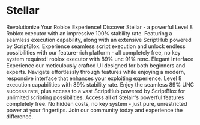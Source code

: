 # Stellar
Revolutionize Your Roblox Experience!
Discover Stellar - a powerful Level 8 Roblox executor with an impressive 100% stability rate. Featuring a seamless execution capability, along with an extensive ScriptHub powered by ScriptBlox. Experience seamless script execution and unlock endless possibilities with our feature-rich platform - all completely free, no key system required! roblox executor with 89% unc 91% renc. Elegant Interface
Experience our meticulously crafted UI designed for both beginners and experts. Navigate effortlessly through features while enjoying a modern, responsive interface that enhances your exploiting experience. Level 8 execution capabilities with 89% stability rate. Enjoy the seamless 89% UNC success rate, plus access to a vast ScriptHub powered by ScriptBlox for unlimited scripting possibilities. Access all of Stelalr's powerful features completely free. No hidden costs, no key system - just pure, unrestricted power at your fingertips. Join our community today and experience the difference.
